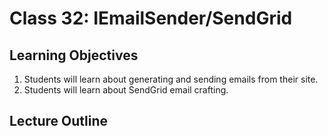 # Class 32: IEmailSender/SendGrid

## Learning Objectives
1. Students will learn about generating and sending emails from their site.
1. Students will learn about SendGrid email crafting.
## Lecture Outline
